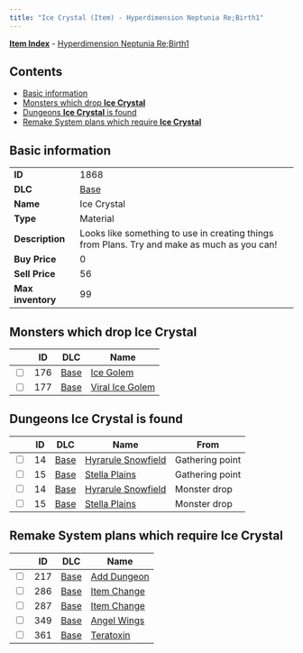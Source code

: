 ```yaml
---
title: "Ice Crystal (Item) - Hyperdimension Neptunia Re;Birth1"
---
```


[**Item Index**](/neptunia/rb1/item/index.html) - [Hyperdimension Neptunia Re;Birth1](/neptunia/rb1)

## Contents

- [Basic information](#basic-information)
- [Monsters which drop **Ice Crystal**](#monsters-which-drop-ice-crystal)
- [Dungeons **Ice Crystal** is found](#dungeons-ice-crystal-is-found)
- [Remake System plans which require **Ice Crystal**](#remake-system-plans-which-require-ice-crystal)

## Basic information

|   |   |
| -- | -- |
| **ID** | 1868 |
| **DLC** | [Base](/neptunia/rb1/dlc/1-base.html) |
| **Name** | Ice Crystal |
| **Type** | Material |
| **Description** | Looks like something to use in creating things from Plans. Try and make as much as you can! |
| **Buy Price** | 0 |
| **Sell Price** | 56 |
| **Max inventory** | 99 |


## Monsters which drop **Ice Crystal**

|    | ID | DLC | Name |
| -- | -- | --- | ---- |
| <input type="checkbox" id="rb1-monster-1-176" class="trackbox" /> | 176 | [Base](/neptunia/rb1/dlc/1-base.html) | [Ice Golem](/neptunia/rb1/monster/1-176-ice-golem.html) |
| <input type="checkbox" id="rb1-monster-1-177" class="trackbox" /> | 177 | [Base](/neptunia/rb1/dlc/1-base.html) | [Viral Ice Golem](/neptunia/rb1/monster/1-177-viral-ice-golem.html) |


## Dungeons **Ice Crystal** is found

|    | ID | DLC | Name | From |
| -- | -- | --- | ---- | ---- |
| <input type="checkbox" id="rb1-dungeon-1-14" class="trackbox" /> | 14 | [Base](/neptunia/rb1/dlc/1-base.html) | [Hyrarule Snowfield](/neptunia/rb1/dungeon/1-14-hyrarule-snowfield.html) | Gathering point |
| <input type="checkbox" id="rb1-dungeon-1-15" class="trackbox" /> | 15 | [Base](/neptunia/rb1/dlc/1-base.html) | [Stella Plains](/neptunia/rb1/dungeon/1-15-stella-plains.html) | Gathering point |
| <input type="checkbox" id="rb1-dungeon-1-14" class="trackbox" /> | 14 | [Base](/neptunia/rb1/dlc/1-base.html) | [Hyrarule Snowfield](/neptunia/rb1/dungeon/1-14-hyrarule-snowfield.html) | Monster drop |
| <input type="checkbox" id="rb1-dungeon-1-15" class="trackbox" /> | 15 | [Base](/neptunia/rb1/dlc/1-base.html) | [Stella Plains](/neptunia/rb1/dungeon/1-15-stella-plains.html) | Monster drop |


## Remake System plans which require **Ice Crystal**

|    | ID | DLC | Name |
| -- | -- | --- | ---- |
| <input type="checkbox" id="rb1-quest-1-217" class="trackbox" /> | 217 | [Base](/neptunia/rb1/dlc/1-base.html) | [Add Dungeon](/neptunia/rb1/quest/1-217-add-dungeon.html) |
| <input type="checkbox" id="rb1-quest-1-286" class="trackbox" /> | 286 | [Base](/neptunia/rb1/dlc/1-base.html) | [Item Change](/neptunia/rb1/quest/1-286-item-change.html) |
| <input type="checkbox" id="rb1-quest-1-287" class="trackbox" /> | 287 | [Base](/neptunia/rb1/dlc/1-base.html) | [Item Change](/neptunia/rb1/quest/1-287-item-change.html) |
| <input type="checkbox" id="rb1-quest-1-349" class="trackbox" /> | 349 | [Base](/neptunia/rb1/dlc/1-base.html) | [Angel Wings](/neptunia/rb1/quest/1-349-angel-wings.html) |
| <input type="checkbox" id="rb1-quest-1-361" class="trackbox" /> | 361 | [Base](/neptunia/rb1/dlc/1-base.html) | [Teratoxin](/neptunia/rb1/quest/1-361-teratoxin.html) |
